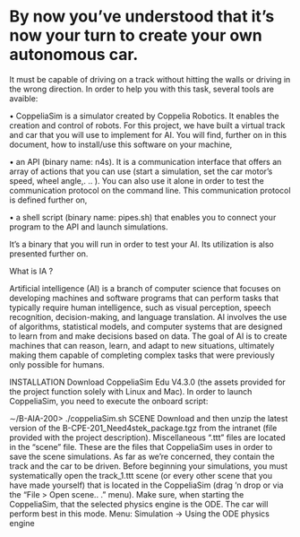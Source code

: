 # By now you’ve understood that it’s now your turn to create your own autonomous car.

It must be capable of driving on a track without hitting the walls or driving in the wrong direction.
In order to help you with this task, several tools are avaible:

• CoppeliaSim is a simulator created by Coppelia Robotics. It enables the creation and control of robots.
For this project, we have built a virtual track and car that you will use to implement for AI. You will find,
further on in this document, how to install/use this software on your machine,

• an API (binary name: n4s). It is a communication interface that offers an array of actions that you can
use (start a simulation, set the car motor’s speed, wheel angle,. .. ). You can also use it alone in order
to test the communication protocol on the command line. This communication protocol is defined
further on,

• a shell script (binary name: pipes.sh) that enables you to connect your program to the API and launch
simulations.

It’s a binary that you will run in order to test your AI. Its utilization is also presented further
on.

What is IA ?

Artificial intelligence (AI) is a branch of computer science that focuses on developing machines and software programs that can perform tasks that typically require human intelligence, such as visual perception,
speech recognition, decision-making, and language translation.
AI involves the use of algorithms,
statistical models,
and computer systems that are designed to learn from and make decisions based on data.
The goal of AI is to create machines that can reason, learn, and adapt to new situations,
ultimately making them capable of completing complex tasks that were previously only possible for humans.

INSTALLATION
Download CoppeliaSim Edu V4.3.0 (the assets provided for the project function solely with Linux and Mac).
In order to launch CoppeliaSim, you need to execute the onboard script:

∼/B-AIA-200> ./coppeliaSim.sh
SCENE
Download and then unzip the latest version of the B-CPE-201_Need4stek_package.tgz from the intranet (file
provided with the project description).
Miscellaneous “.ttt” files are located in the “scene” file. These are the files that CoppeliaSim uses in order to
save the scene simulations.
As far as we’re concerned, they contain the track and the car to be driven.
Before beginning your simulations, you must systematically open the track_1.ttt scene (or every other scene
that you have made yourself) that is located in the CoppeliaSim (drag ’n drop or via the “File > Open scene.. .”
menu).
Make sure, when starting the CoppeliaSim, that the selected physics engine is the ODE.
The car will perform best in this mode. Menu: Simulation -> Using the ODE physics engine
